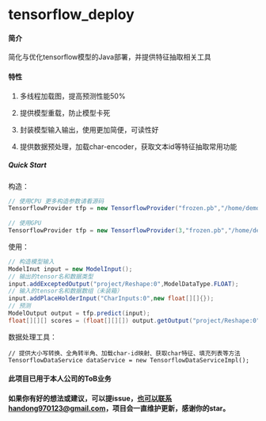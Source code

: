 # tensorflow_deploy
#### 简介

简化与优化tensorflow模型的Java部署，并提供特征抽取相关工具




#### 特性

1. 多线程加载图，提高预测性能50%

2. 提供模型重载，防止模型卡死

3. 封装模型输入输出，使用更加简便，可读性好

4. 提供数据预处理，加载char-encoder，获取文本id等特征抽取常用功能

   

##### Quick Start

构造：

```java
// 使用CPU 更多构造参数请看源码
TensorflowProvider tfp = new TensorflowProvider("frozen.pb","/home/demo");
    
// 使用GPU
TensorflowProvider tfp = new TensorflowProvider(3,"frozen.pb","/home/demo","0,1,2");
```

使用：

```java
// 构造模型输入
ModelInut input = new ModelInput();
// 输出的tensor名和数据类型
input.addExceptedOutput("project/Reshape:0",ModelDataType.FLOAT);
// 输入的tensor名和数据数组（未装箱）
input.addPlaceHolderInput("CharInputs:0",new float[][]{});
// 预测
ModelOutput output = tfp.predict(input);
float[][][] scores = (float[][][]) output.getOutput("project/Reshape:0");
```

数据处理工具：

```
// 提供大小写转换、全角转半角、加载char-id映射、获取char特征、填充列表等方法
TensorflowDataService dataService = new TensorflowDataServiceImpl();

```


#### 此项目已用于本人公司的ToB业务
#### 如果你有好的想法或建议，可以提issue，也可以联系handong970123@gmail.com，项目会一直维护更新，感谢你的star。

